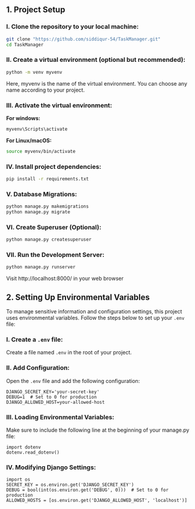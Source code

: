 ## 1. Project Setup

### I. Clone the repository to your local machine:
```bash
git clone "https://github.com/siddiqur-54/TaskManager.git"
cd TaskManager
```
### II. Create a virtual environment (optional but recommended):
```bash
python -m venv myvenv
```
Here, myvenv is the name of the virtual environment. You can choose any name according to your project.
### III. Activate the virtual environment:
__For windows:__
```bash
myvenv\Scripts\activate
```
__For Linux/macOS:__
```bash
source myvenv/bin/activate
```
### IV. Install project dependencies:
```bash
pip install -r requirements.txt
```
### V. Database Migrations:
```bash
python manage.py makemigrations
python manage.py migrate
```
### VI. Create Superuser (Optional):
```bash
python manage.py createsuperuser
```
### VII. Run the Development Server:
```bash
python manage.py runserver
```
Visit http://localhost:8000/ in your web browser
## 2. Setting Up Environmental Variables
To manage sensitive information and configuration settings, this project uses environmental variables. Follow the steps below to set up your `.env` file:
### I. Create a `.env` file:
   Create a file named `.env` in the root of your project.
### II. Add Configuration:
   Open the `.env` file and add the following configuration:
   ```env
   DJANGO_SECRET_KEY='your-secret-key'
   DEBUG=1  # Set to 0 for production
   DJANGO_ALLOWED_HOST=your-allowed-host
   ```
### III. Loading Environmental Variables:
Make sure to include the following line at the beginning of your manage.py file:
```dotenv
import dotenv
dotenv.read_dotenv()
```
### IV. Modifying Django Settings:
```settings
import os
SECRET_KEY = os.environ.get('DJANGO_SECRET_KEY')
DEBUG = bool(int(os.environ.get('DEBUG', 0)))  # Set to 0 for production
ALLOWED_HOSTS = [os.environ.get('DJANGO_ALLOWED_HOST', 'localhost')]
```
